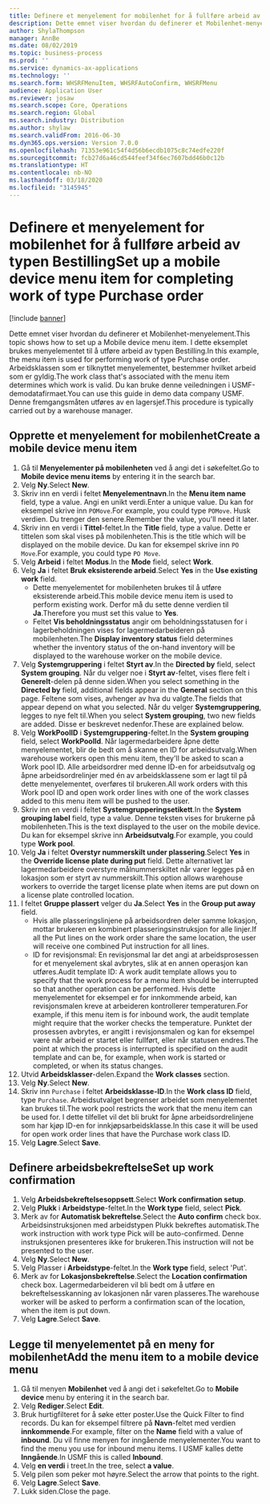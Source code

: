 ```yaml
---
title: Definere et menyelement for mobilenhet for å fullføre arbeid av typen Bestilling
description: Dette emnet viser hvordan du definerer et Mobilenhet-menyelement.
author: ShylaThompson
manager: AnnBe
ms.date: 08/02/2019
ms.topic: business-process
ms.prod: ''
ms.service: dynamics-ax-applications
ms.technology: ''
ms.search.form: WHSRFMenuItem, WHSRFAutoConfirm, WHSRFMenu
audience: Application User
ms.reviewer: josaw
ms.search.scope: Core, Operations
ms.search.region: Global
ms.search.industry: Distribution
ms.author: shylaw
ms.search.validFrom: 2016-06-30
ms.dyn365.ops.version: Version 7.0.0
ms.openlocfilehash: 71353e961c54f4d56b6ecdb1075c8c74edfe220f
ms.sourcegitcommit: fcb27d6a46cd544feef34f6ec7607bdd46b0c12b
ms.translationtype: HT
ms.contentlocale: nb-NO
ms.lasthandoff: 03/18/2020
ms.locfileid: "3145945"
---
```

# <a name="set-up-a-mobile-device-menu-item-for-completing-work-of-type-purchase-order"></a><span data-ttu-id="fac79-103">Definere et menyelement for mobilenhet for å fullføre arbeid av typen Bestilling</span><span class="sxs-lookup"><span data-stu-id="fac79-103">Set up a mobile device menu item for completing work of type Purchase order</span></span>

[!include [banner](../../includes/banner.md)]

<span data-ttu-id="fac79-104">Dette emnet viser hvordan du definerer et Mobilenhet-menyelement.</span><span class="sxs-lookup"><span data-stu-id="fac79-104">This topic shows how to set up a Mobile device menu item.</span></span> <span data-ttu-id="fac79-105">I dette eksemplet brukes menyelementet til å utføre arbeid av typen Bestilling.</span><span class="sxs-lookup"><span data-stu-id="fac79-105">In this example, the menu item is used for performing work of type Purchase order.</span></span> <span data-ttu-id="fac79-106">Arbeidsklassen som er tilknyttet menyelementet, bestemmer hvilket arbeid som er gyldig.</span><span class="sxs-lookup"><span data-stu-id="fac79-106">The work class that's associated with the menu item determines which work is valid.</span></span> <span data-ttu-id="fac79-107">Du kan bruke denne veiledningen i USMF-demodatafirmaet.</span><span class="sxs-lookup"><span data-stu-id="fac79-107">You can use this guide in demo data company USMF.</span></span> <span data-ttu-id="fac79-108">Denne fremgangsmåten utføres av en lagersjef.</span><span class="sxs-lookup"><span data-stu-id="fac79-108">This procedure is typically carried out by a warehouse manager.</span></span>


## <a name="create-a-mobile-device-menu-item"></a><span data-ttu-id="fac79-109">Opprette et menyelement for mobilenhet</span><span class="sxs-lookup"><span data-stu-id="fac79-109">Create a mobile device menu item</span></span>
1. <span data-ttu-id="fac79-110">Gå til **Menyelementer på mobilenheten** ved å angi det i søkefeltet.</span><span class="sxs-lookup"><span data-stu-id="fac79-110">Go to **Mobile device menu items** by entering it in the search bar.</span></span>
2. <span data-ttu-id="fac79-111">Velg **Ny**.</span><span class="sxs-lookup"><span data-stu-id="fac79-111">Select **New**.</span></span>
3. <span data-ttu-id="fac79-112">Skriv inn en verdi i feltet **Menyelementnavn**.</span><span class="sxs-lookup"><span data-stu-id="fac79-112">In the **Menu item name** field, type a value.</span></span> <span data-ttu-id="fac79-113">Angi en unikt verdi.</span><span class="sxs-lookup"><span data-stu-id="fac79-113">Enter a unique value.</span></span> <span data-ttu-id="fac79-114">Du kan for eksempel skrive inn `POMove`.</span><span class="sxs-lookup"><span data-stu-id="fac79-114">For example, you could type `POMove`.</span></span> <span data-ttu-id="fac79-115">Husk verdien. Du trenger den senere.</span><span class="sxs-lookup"><span data-stu-id="fac79-115">Remember the value, you'll need it later.</span></span>  
4. <span data-ttu-id="fac79-116">Skriv inn en verdi i **Tittel**-feltet.</span><span class="sxs-lookup"><span data-stu-id="fac79-116">In the **Title** field, type a value.</span></span> <span data-ttu-id="fac79-117">Dette er tittelen som skal vises på mobilenheten.</span><span class="sxs-lookup"><span data-stu-id="fac79-117">This is the title which will be displayed on the mobile device.</span></span> <span data-ttu-id="fac79-118">Du kan for eksempel skrive inn `PO Move`.</span><span class="sxs-lookup"><span data-stu-id="fac79-118">For example, you could type `PO Move`.</span></span>  
5. <span data-ttu-id="fac79-119">Velg **Arbeid** i feltet **Modus**.</span><span class="sxs-lookup"><span data-stu-id="fac79-119">In the **Mode** field, select **Work**.</span></span>
6. <span data-ttu-id="fac79-120">Velg **Ja** i feltet **Bruk eksisterende arbeid**.</span><span class="sxs-lookup"><span data-stu-id="fac79-120">Select **Yes** in the **Use existing work** field.</span></span>
    - <span data-ttu-id="fac79-121">Dette menyelementet for mobilenheten brukes til å utføre eksisterende arbeid.</span><span class="sxs-lookup"><span data-stu-id="fac79-121">This mobile device menu item is used to perform existing work.</span></span> <span data-ttu-id="fac79-122">Derfor må du sette denne verdien til **Ja**.</span><span class="sxs-lookup"><span data-stu-id="fac79-122">Therefore you must set this value to **Yes**.</span></span>  
    - <span data-ttu-id="fac79-123">Feltet **Vis beholdningsstatus** angir om beholdningsstatusen for i lagerbeholdningen vises for lagermedarbeideren på mobilenheten.</span><span class="sxs-lookup"><span data-stu-id="fac79-123">The **Display inventory status** field determines whether the inventory status of the on-hand inventory will be displayed to the warehouse worker on the mobile device.</span></span>  
7. <span data-ttu-id="fac79-124">Velg **Systemgruppering** i feltet **Styrt av**.</span><span class="sxs-lookup"><span data-stu-id="fac79-124">In the **Directed by** field, select **System grouping**.</span></span> <span data-ttu-id="fac79-125">Når du velger noe i **Styrt av**-feltet, vises flere felt i **Generelt**-delen på denne siden.</span><span class="sxs-lookup"><span data-stu-id="fac79-125">When you select something in the **Directed by** field, additional fields appear in the **General** section on this page.</span></span> <span data-ttu-id="fac79-126">Feltene som vises, avhenger av hva du valgte.</span><span class="sxs-lookup"><span data-stu-id="fac79-126">The fields that appear depend on what you selected.</span></span> <span data-ttu-id="fac79-127">Når du velger **Systemgruppering**, legges to nye felt til.</span><span class="sxs-lookup"><span data-stu-id="fac79-127">When you select **System grouping**, two new fields are added.</span></span> <span data-ttu-id="fac79-128">Disse er beskrevet nedenfor.</span><span class="sxs-lookup"><span data-stu-id="fac79-128">These are explained below.</span></span>  
8. <span data-ttu-id="fac79-129">Velg **WorkPoolID** i **Systemgruppering**-feltet.</span><span class="sxs-lookup"><span data-stu-id="fac79-129">In the **System grouping** field, select **WorkPoolId**.</span></span> <span data-ttu-id="fac79-130">Når lagermedarbeidere åpne dette menyelementet, blir de bedt om å skanne en ID for arbeidsutvalg.</span><span class="sxs-lookup"><span data-stu-id="fac79-130">When warehouse workers open this menu item, they'll be asked to scan a Work pool ID.</span></span> <span data-ttu-id="fac79-131">Alle arbeidsordrer med denne ID-en for arbeidsutvalg og åpne arbeidsordrelinjer med én av arbeidsklassene som er lagt til på dette menyelementet, overføres til brukeren.</span><span class="sxs-lookup"><span data-stu-id="fac79-131">All work orders with this Work pool ID and open work order lines with one of the work classes added to this menu item will be pushed to the user.</span></span>  
9. <span data-ttu-id="fac79-132">Skriv inn en verdi i feltet **Systemgrupperingsetikett**.</span><span class="sxs-lookup"><span data-stu-id="fac79-132">In the **System grouping label** field, type a value.</span></span> <span data-ttu-id="fac79-133">Denne teksten vises for brukerne på mobilenheten.</span><span class="sxs-lookup"><span data-stu-id="fac79-133">This is the text displayed to the user on the mobile device.</span></span> <span data-ttu-id="fac79-134">Du kan for eksempel skrive inn **Arbeidsutvalg**.</span><span class="sxs-lookup"><span data-stu-id="fac79-134">For example, you could type **Work pool**.</span></span>  
10. <span data-ttu-id="fac79-135">Velg **Ja** i feltet **Overstyr nummerskilt under plassering**.</span><span class="sxs-lookup"><span data-stu-id="fac79-135">Select **Yes** in the **Override license plate during put** field.</span></span> <span data-ttu-id="fac79-136">Dette alternativet lar lagermedarbeidere overstyre målnummerskiltet når varer legges på en lokasjon som er styrt av nummerskilt.</span><span class="sxs-lookup"><span data-stu-id="fac79-136">This option allows warehouse workers to override the target license plate when items are put down on a license plate controlled location.</span></span>  
11. <span data-ttu-id="fac79-137">I feltet **Gruppe plassert** velger du **Ja**.</span><span class="sxs-lookup"><span data-stu-id="fac79-137">Select **Yes** in the **Group put away** field.</span></span>
    - <span data-ttu-id="fac79-138">Hvis alle plasseringslinjene på arbeidsordren deler samme lokasjon, mottar brukeren en kombinert plasseringsinstruksjon for alle linjer.</span><span class="sxs-lookup"><span data-stu-id="fac79-138">If all the Put lines on the work order share the same location, the user will receive one combined Put instruction for all lines.</span></span> 
    - <span data-ttu-id="fac79-139">ID for revisjonsmal: En revisjonsmal lar det angi at arbeidsprosessen for et menyelement skal avbrytes, slik at en annen operasjon kan utføres.</span><span class="sxs-lookup"><span data-stu-id="fac79-139">Audit template ID: A work audit template allows you to specify that the work process for a menu item should be interrupted so that another operation can be performed.</span></span> <span data-ttu-id="fac79-140">Hvis dette menyelementet for eksempel er for innkommende arbeid, kan revisjonsmalen kreve at arbeideren kontrollerer temperaturen.</span><span class="sxs-lookup"><span data-stu-id="fac79-140">For example, if this menu item is for inbound work, the audit template might require that the worker checks the temperature.</span></span> <span data-ttu-id="fac79-141">Punktet der prosessen avbrytes, er angitt i revisjonsmalen og kan for eksempel være når arbeid er startet eller fullført, eller når statusen endres.</span><span class="sxs-lookup"><span data-stu-id="fac79-141">The point at which the process is interrupted is specified on the audit template and can be, for example, when work is started or completed, or when its status changes.</span></span>  
12. <span data-ttu-id="fac79-142">Utvid **Arbeidsklasser**-delen.</span><span class="sxs-lookup"><span data-stu-id="fac79-142">Expand the **Work classes** section.</span></span>
13. <span data-ttu-id="fac79-143">Velg **Ny**.</span><span class="sxs-lookup"><span data-stu-id="fac79-143">Select **New**.</span></span>
14. <span data-ttu-id="fac79-144">Skriv inn `Purchase` i feltet **Arbeidsklasse-ID**.</span><span class="sxs-lookup"><span data-stu-id="fac79-144">In the **Work class ID** field, type `Purchase`.</span></span> <span data-ttu-id="fac79-145">Arbeidsutvalget begrenser arbeidet som menyelementet kan brukes til.</span><span class="sxs-lookup"><span data-stu-id="fac79-145">The work pool restricts the work that the menu item can be used for.</span></span> <span data-ttu-id="fac79-146">I dette tilfellet vil det bli brukt for åpne arbeidsordrelinjene som har kjøp ID-en for innkjøpsarbeidsklasse.</span><span class="sxs-lookup"><span data-stu-id="fac79-146">In this case it will be used for open work order lines that have the Purchase work class ID.</span></span>  
15. <span data-ttu-id="fac79-147">Velg **Lagre**.</span><span class="sxs-lookup"><span data-stu-id="fac79-147">Select **Save**.</span></span>

## <a name="set-up-work-confirmation"></a><span data-ttu-id="fac79-148">Definere arbeidsbekreftelse</span><span class="sxs-lookup"><span data-stu-id="fac79-148">Set up work confirmation</span></span>
1. <span data-ttu-id="fac79-149">Velg **Arbeidsbekreftelsesoppsett**.</span><span class="sxs-lookup"><span data-stu-id="fac79-149">Select **Work confirmation setup**.</span></span>
2. <span data-ttu-id="fac79-150">Velg **Plukk** i **Arbeidstype**-feltet.</span><span class="sxs-lookup"><span data-stu-id="fac79-150">In the **Work type** field, select **Pick**.</span></span>
3. <span data-ttu-id="fac79-151">Merk av for **Automatisk bekreftelse**.</span><span class="sxs-lookup"><span data-stu-id="fac79-151">Select the **Auto confirm** check box.</span></span> <span data-ttu-id="fac79-152">Arbeidsinstruksjonen med arbeidstypen Plukk bekreftes automatisk.</span><span class="sxs-lookup"><span data-stu-id="fac79-152">The work instruction with work type Pick will be auto-confirmed.</span></span> <span data-ttu-id="fac79-153">Denne instruksjonen presenteres ikke for brukeren.</span><span class="sxs-lookup"><span data-stu-id="fac79-153">This instruction will not be presented to the user.</span></span>  
4. <span data-ttu-id="fac79-154">Velg **Ny**.</span><span class="sxs-lookup"><span data-stu-id="fac79-154">Select **New**.</span></span>
5. <span data-ttu-id="fac79-155">Velg Plasser i **Arbeidstype**-feltet.</span><span class="sxs-lookup"><span data-stu-id="fac79-155">In the **Work type** field, select 'Put'.</span></span>
6. <span data-ttu-id="fac79-156">Merk av for **Lokasjonsbekreftelse**.</span><span class="sxs-lookup"><span data-stu-id="fac79-156">Select the **Location confirmation** check box.</span></span> <span data-ttu-id="fac79-157">Lagermedarbeideren vil bli bedt om å utføre en bekreftelsesskanning av lokasjonen når varen plasseres.</span><span class="sxs-lookup"><span data-stu-id="fac79-157">The warehouse worker will be asked to perform a confirmation scan of the location, when the item is put down.</span></span>  
7. <span data-ttu-id="fac79-158">Velg **Lagre**.</span><span class="sxs-lookup"><span data-stu-id="fac79-158">Select **Save**.</span></span>

## <a name="add-the-menu-item-to-a-mobile-device-menu"></a><span data-ttu-id="fac79-159">Legge til menyelementet på en meny for mobilenhet</span><span class="sxs-lookup"><span data-stu-id="fac79-159">Add the menu item to a mobile device menu</span></span>
1. <span data-ttu-id="fac79-160">Gå til menyen **Mobilenhet** ved å angi det i søkefeltet.</span><span class="sxs-lookup"><span data-stu-id="fac79-160">Go to **Mobile device** menu by entering it in the search bar.</span></span>
2. <span data-ttu-id="fac79-161">Velg **Rediger**.</span><span class="sxs-lookup"><span data-stu-id="fac79-161">Select **Edit**.</span></span>
3. <span data-ttu-id="fac79-162">Bruk hurtigfilteret for å søke etter poster.</span><span class="sxs-lookup"><span data-stu-id="fac79-162">Use the Quick Filter to find records.</span></span> <span data-ttu-id="fac79-163">Du kan for eksempel filtrere på **Navn**-feltet med verdien **innkommende**.</span><span class="sxs-lookup"><span data-stu-id="fac79-163">For example, filter on the **Name** field with a value of **inbound**.</span></span> <span data-ttu-id="fac79-164">Du vil finne menyen for inngående menyelementer.</span><span class="sxs-lookup"><span data-stu-id="fac79-164">You want to find the menu you use for inbound menu items.</span></span> <span data-ttu-id="fac79-165">I USMF kalles dette **Inngående**.</span><span class="sxs-lookup"><span data-stu-id="fac79-165">In USMF this is called **Inbound**.</span></span>  
4. <span data-ttu-id="fac79-166">Velg **en verdi** i treet.</span><span class="sxs-lookup"><span data-stu-id="fac79-166">In the tree, select **a value**.</span></span>
5. <span data-ttu-id="fac79-167">Velg pilen som peker mot høyre.</span><span class="sxs-lookup"><span data-stu-id="fac79-167">Select the arrow that points to the right.</span></span>
6. <span data-ttu-id="fac79-168">Velg **Lagre**.</span><span class="sxs-lookup"><span data-stu-id="fac79-168">Select **Save**.</span></span>
7. <span data-ttu-id="fac79-169">Lukk siden.</span><span class="sxs-lookup"><span data-stu-id="fac79-169">Close the page.</span></span>
